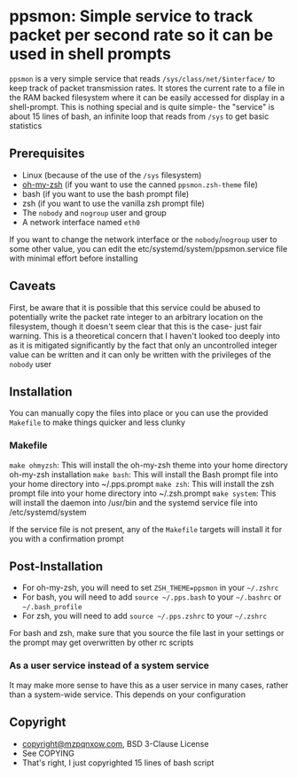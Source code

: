 # ppsmon: Simple service to track packet per second rate so it can be used in shell prompts

`ppsmon` is a very simple service that reads `/sys/class/net/$interface/` to keep track of packet transmission rates. It stores the current rate to a file in the RAM backed filesystem where it can be easily accessed for display in a shell-prompt. This is nothing special and is quite simple- the "service" is about 15 lines of bash, an infinite loop that reads from `/sys` to get basic statistics

## Prerequisites

* Linux (because of the use of the `/sys` filesystem)
* [oh-my-zsh](https://ohmyz.sh/) (if you want to use the canned `ppsmon.zsh-theme` file)
* bash (if you want to use the bash prompt file)
* zsh (if you want to use the vanilla zsh prompt file)
* The `nobody` and `nogroup` user and group
* A network interface named `eth0`

If you want to change the network interface or the `nobody`/`nogroup` user to some other value, you can edit the etc/systemd/system/ppsmon.service file with minimal effort before installing

## Caveats

First, be aware that it is possible that this service could be abused to potentially write the packet rate integer to an arbitrary location on the filesystem, though it doesn't seem clear that this is the case- just fair warning. This is a theoretical concern that I haven't looked too deeply into as it is mitigated significantly by the fact that only an uncontrolled integer value can be written and it can only be written with the privileges of the `nobody` user

## Installation

You can manually copy the files into place or you can use the provided `Makefile` to make things quicker and less clunky

### Makefile

`make ohmyzsh`: This will install the oh-my-zsh theme into your home directory oh-my-zsh installation
`make bash`: This will install the Bash prompt file into your home directory into ~/.pps.prompt
`make zsh`: This will install the zsh prompt file into your home directory into ~/.zsh.prompt
`make system`: This will install the daemon into /usr/bin and the systemd service file into /etc/systemd/system

If the service file is not present, any of the `Makefile` targets will install it for you with a confirmation prompt

## Post-Installation

* For oh-my-zsh, you will need to set `ZSH_THEME=ppsmon` in your `~/.zshrc`
* For bash, you will need to add `source ~/.pps.bash` to your `~/.bashrc` or `~/.bash_profile`
* For zsh, you will need to add `source ~/.pps.zshrc` to your `~/.zshrc`

For bash and zsh, make sure that you source the file last in your settings or the prompt may get overwritten by other rc scripts

### As a user service instead of a system service

It may make more sense to have this as a user service in many cases, rather than a system-wide service. This depends on your configuration

## Copyright

* copyright@mzpqnxow.com, BSD 3-Clause License
* See COPYING
* That's right, I just copyrighted 15 lines of bash script